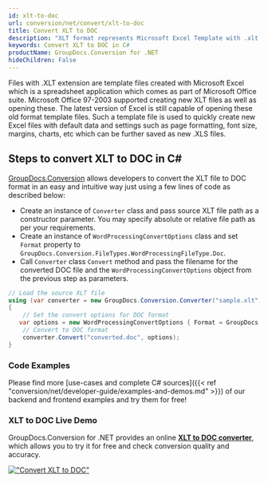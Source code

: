 ```yaml
---
id: xlt-to-doc
url: conversion/net/convert/xlt-to-doc
title: Convert XLT to DOC
description: "XLT format represents Microsoft Excel Template with .xlt extension. Learn how to convert XLT to DOC file programmatically in C# language using GroupDocs.Conversion for .NET library."
keywords: Convert XLT to DOC in C#
productName: GroupDocs.Conversion for .NET
hideChildren: False
---
```


Files with .XLT extension are template files created with Microsoft Excel which is a spreadsheet application which comes as part of Microsoft Office suite. Microsoft Office 97-2003 supported creating new XLT files as well as opening these. The latest version of Excel is still capable of opening these old format template files. Such a template file is used to quickly create new Excel files with default data and settings such as page formatting, font size, margins, charts, etc which can be further saved as new .XLS files.

## Steps to convert XLT to DOC in C#

[GroupDocs.Conversion](https://products.groupdocs.com/conversion/net) allows developers to convert the XLT file to DOC format in an easy and intuitive way just using a few lines of code as described below:

* Create an instance of `Converter` class and pass source XLT file path as a constructor parameter. You may specify absolute or relative file path as per your requirements. 
* Create an instance of `WordProcessingConvertOptions` class and set `Format` property to `GroupDocs.Conversion.FileTypes.WordProcessingFileType.Doc`.
* Call `Converter` class `Convert` method and pass the filename for the converted DOC file and the `WordProcessingConvertOptions` object from the previous step as parameters.

```csharp
// Load the source XLT file
using (var converter = new GroupDocs.Conversion.Converter("sample.xlt"))
{
    // Set the convert options for DOC format
   var options = new WordProcessingConvertOptions { Format = GroupDocs.Conversion.FileTypes.WordProcessingFileType.Doc };
    // Convert to DOC format
    converter.Convert("converted.doc", options);
}
```

### Code Examples

Please find more [use-cases and complete C# sources]({{< ref "conversion/net/developer-guide/examples-and-demos.md" >}}) of our backend and frontend examples and try them for free!

### XLT to DOC Live Demo

GroupDocs.Conversion for .NET provides an online [**XLT to DOC converter**](https://products.groupdocs.app/conversion/xlt-to-doc), which allows you to try it for free and check conversion quality and accuracy.

[!["Convert XLT to DOC"](conversion/net/images/convert-to-doc/convert-xlt-to-doc.png)](https://products.groupdocs.app/conversion/xlt-to-doc)